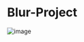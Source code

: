 # Blur-Project

![image](https://user-images.githubusercontent.com/105923196/196163376-908f5ce7-3085-4798-9f6a-5d261c9dce44.png)
